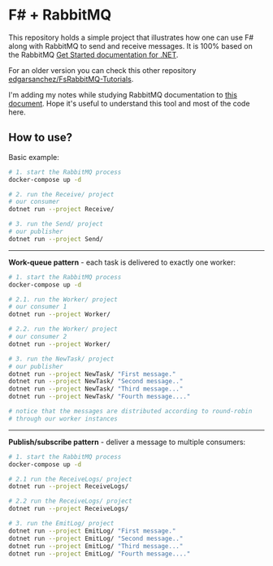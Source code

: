 # F# + RabbitMQ

This repository holds a simple project that illustrates how one can use F# along with RabbitMQ to send and receive messages. It is 100% based on the RabbitMQ [Get Started documentation for .NET](https://www.rabbitmq.com/tutorials/tutorial-one-dotnet). 

For an older version you can check this other repository [edgarsanchez/FsRabbitMQ-Tutorials](https://github.com/edgarsanchez/FsRabbitMQ-Tutorials).

I'm adding my notes while studying RabbitMQ documentation to [this document](./NOTES.md). Hope it's useful to understand this tool and most of the code here.

## How to use?

Basic example:

```bash
# 1. start the RabbitMQ process
docker-compose up -d

# 2. run the Receive/ project
# our consumer
dotnet run --project Receive/

# 3. run the Send/ project
# our publisher
dotnet run --project Send/
```

---

**Work-queue pattern** - each task is delivered to exactly one worker:

```bash
# 1. start the RabbitMQ process
docker-compose up -d

# 2.1. run the Worker/ project
# our consumer 1
dotnet run --project Worker/

# 2.2. run the Worker/ project
# our consumer 2
dotnet run --project Worker/

# 3. run the NewTask/ project
# our publisher
dotnet run --project NewTask/ "First message."
dotnet run --project NewTask/ "Second message.."
dotnet run --project NewTask/ "Third message..."
dotnet run --project NewTask/ "Fourth message...."

# notice that the messages are distributed according to round-robin
# through our worker instances
```

---

**Publish/subscribe pattern** - deliver a message to multiple consumers:

```bash
# 1. start the RabbitMQ process
docker-compose up -d

# 2.1 run the ReceiveLogs/ project
dotnet run --project ReceiveLogs/

# 2.2 run the ReceiveLogs/ project
dotnet run --project ReceiveLogs/

# 3. run the EmitLog/ project
dotnet run --project EmitLog/ "First message."
dotnet run --project EmitLog/ "Second message.."
dotnet run --project EmitLog/ "Third message..."
dotnet run --project EmitLog/ "Fourth message...."
```